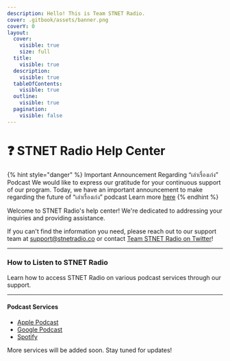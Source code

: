 ```yaml
---
description: Hello! This is Team STNET Radio.
cover: .gitbook/assets/banner.png
coverY: 0
layout:
  cover:
    visible: true
    size: full
  title:
    visible: true
  description:
    visible: true
  tableOfContents:
    visible: true
  outline:
    visible: true
  pagination:
    visible: false
---
```


# ❓ STNET Radio Help Center

{% hint style="danger" %}
Important Announcement Regarding “เล่าเรื่องเก่ง” Podcast We would like to express our gratitude for your continuous support of our program. Today, we have an important announcement to make regarding the future of “เล่าเรื่องเก่ง” podcast Learn more [here](https://x.com/STNETRadio/status/1762794658240037334)
{% endhint %}

Welcome to STNET Radio's help center! We're dedicated to addressing your inquiries and providing assistance.

If you can't find the information you need, please reach out to our support team at [support@stnetradio.co](mailto:support@stnetradio.co) or contact [Team STNET Radio on Twitter](https://twitter.com/teamstnetradio)!

***

### How to Listen to STNET Radio

Learn how to access STNET Radio on various podcast services through our support.

***

#### Podcast Services

* [Apple Podcast](https://www.notion.so/Apple-Podcast-d593fd3615ce4b4a9c70cd46699ff5bd?pvs=21)
* [Google Podcast](https://www.notion.so/Google-Podcast-9b239db565414ec1ac8854dd1a4ced1d?pvs=21)
* [Spotify](https://www.notion.so/Spotify-95277c402a3d4c5f9b1b58f635576c65?pvs=21)

More services will be added soon. Stay tuned for updates!

